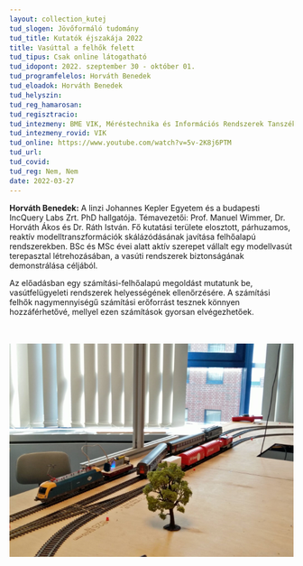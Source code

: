 ```yaml
---
layout: collection_kutej
tud_slogen: Jövőformáló tudomány
tud_title: Kutatók éjszakája 2022
title: Vasúttal a felhők felett
tud_tipus: Csak online látogatható
tud_idopont: 2022. szeptember 30 - október 01.
tud_programfelelos: Horváth Benedek
tud_eloadok: Horváth Benedek
tud_helyszin:
tud_reg_hamarosan:
tud_regisztracio:
tud_intezmeny: BME VIK, Méréstechnika és Információs Rendszerek Tanszék
tud_intezmeny_rovid: VIK
tud_online: https://www.youtube.com/watch?v=5v-2K8j6PTM
tud_url:
tud_covid:
tud_reg: Nem, Nem
date: 2022-03-27
---
```



<b>Horváth Benedek:</b> A linzi Johannes Kepler Egyetem és a budapesti IncQuery Labs Zrt. PhD hallgatója. Témavezetői: Prof. Manuel Wimmer, Dr. Horváth Ákos és Dr. Ráth István. Fő kutatási területe elosztott, párhuzamos, reaktív modelltranszformációk skálázódásának javítása felhőalapú rendszerekben. BSc és MSc évei alatt aktív szerepet vállalt egy modellvasút terepasztal létrehozásában, a vasúti rendszerek biztonságának demonstrálása céljából.

Az előadásban egy számítási-felhőalapú megoldást mutatunk be, vasútfelügyeleti rendszerek helyességének ellenőrzésére. A számítási felhők nagymennyiségű számítási erőforrást tesznek könnyen hozzáférhetővé, mellyel ezen számítások gyorsan elvégezhetőek.

<br><br>
<img src="images/vasuttal_a_felhok_felett.png" max-width="500" class="center"> 